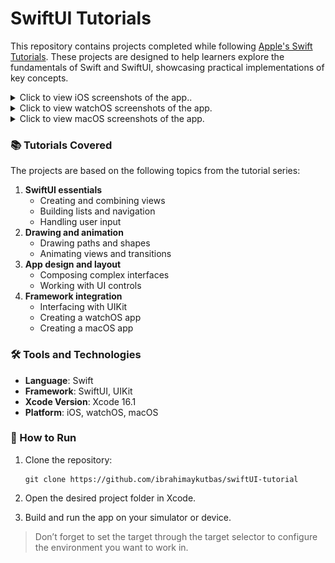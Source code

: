 # SwiftUI Tutorials

This repository contains projects completed while following [Apple's Swift Tutorials]([https://developer.apple.com/tutorials/develop-in-swift/welcome-to-develop-in-swift-tutorials](https://developer.apple.com/tutorials/swiftui)). These projects are designed to help learners explore the fundamentals of Swift and SwiftUI, showcasing practical implementations of key concepts.

<details close>
  <summary>Click to view iOS screenshots of the app..</summary>
  <img src="screenshots/iOS/featured.png" height="500"> <img src="screenshots/iOS/detail.png" height="500"> <img src="screenshots/iOS/list.png" height="500"> <img src="screenshots/iOS/filter.png" height="500">
</details>

<details close>
  <summary>Click to view watchOS screenshots of the app.</summary>
  <img src="screenshots/watchOS/list.png" height="400"> <img src="screenshots/watchOS/detail.png" height="400"> <img src="screenshots/watchOS/notification.png" height="400"> 
</details>

<details close>
  <summary>Click to view macOS screenshots of the app.</summary>
  <img src="screenshots/macOS/list.png" height="400"> <img src="screenshots/macOS/filter.png" height="400"> <img src="screenshots/macOS/detail.png" height="400"> <img src="screenshots/macOS/settings.png" height="400"> 
</details>

### 📚 Tutorials Covered

The projects are based on the following topics from the tutorial series:

1. **SwiftUI essentials**
   - Creating and combining views
   - Building lists and navigation
   - Handling user input
2. **Drawing and animation**
   - Drawing paths and shapes
   - Animating views and transitions
3. **App design and layout**
   - Composing complex interfaces
   - Working with UI controls
3. **Framework integration**
   - Interfacing with UIKit
   - Creating a watchOS app
   - Creating a macOS app
  
### 🛠️ Tools and Technologies

- **Language**: Swift
- **Framework**: SwiftUI, UIKit
- **Xcode Version**: Xcode 16.1
- **Platform**: iOS, watchOS, macOS

### 📝 How to Run

1. Clone the repository:
   
   ```
   git clone https://github.com/ibrahimaykutbas/swiftUI-tutorial
   ```
   
2. Open the desired project folder in Xcode.
3. Build and run the app on your simulator or device.

> Don’t forget to set the target through the target selector to configure the environment you want to work in.
